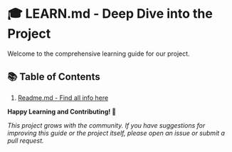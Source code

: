 # 🎓 LEARN.md - Deep Dive into the Project

Welcome to the comprehensive learning guide for our project.

## 📚 Table of Contents

1) [Readme.md - Find all info here](https://github.com/SGCODEX/Music-Recommendation-Using-Facial-Expressions/blob/contribution/README.md)

**Happy Learning and Contributing! 🚀**

*This project grows with the community. If you have suggestions for improving this guide or the project itself, please open an issue or submit a pull request.*
